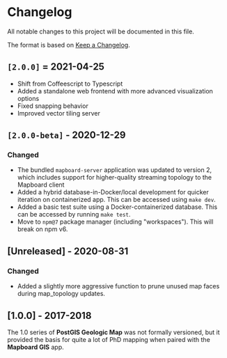 # Changelog

All notable changes to this project will be documented in this file.

The format is based on [Keep a Changelog](https://keepachangelog.com/en/1.0.0/).

## `[2.0.0]` = 2021-04-25

- Shift from Coffeescript to Typescript
- Added a standalone web frontend with more advanced visualization options
- Fixed snapping behavior
- Improved vector tiling server

## `[2.0.0-beta]` - 2020-12-29

### Changed

- The bundled `mapboard-server` application was updated to version 2, which includes
  support for higher-quality streaming topology to the Mapboard client
- Added a hybrid database-in-Docker/local development for quicker iteration
  on containerized app. This can be accessed using `make dev`.
- Added a basic test suite using a Docker-containerized database. This can be accessed by
  running `make test`.
- Move to `npm@7` package manager (including "workspaces"). This will break on npm v6.

## [Unreleased] - 2020-08-31

### Changed

- Added a slightly more aggressive function to prune unused map faces during map_topology
  updates.

## [1.0.0] - 2017-2018

The 1.0 series of **PostGIS Geologic Map** was not formally versioned, but it provided the
basis for quite a lot of PhD mapping when paired with the **Mapboard GIS** app.
